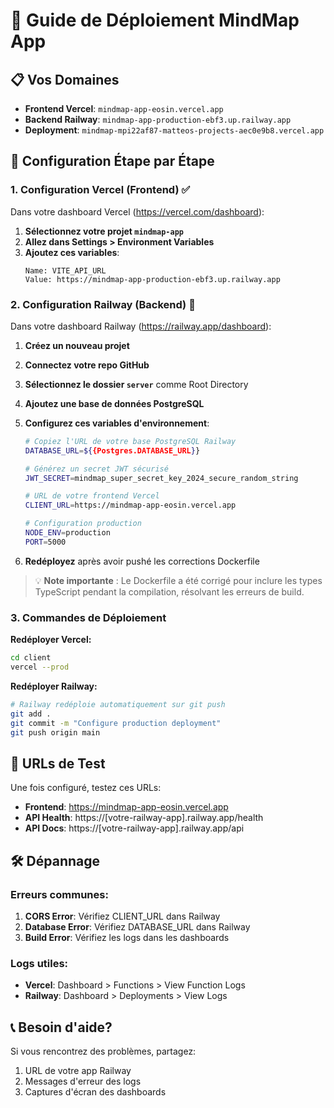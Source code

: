 # 🚀 Guide de Déploiement MindMap App

## 📋 Vos Domaines
- **Frontend Vercel**: `mindmap-app-eosin.vercel.app`
- **Backend Railway**: `mindmap-app-production-ebf3.up.railway.app`
- **Deployment**: `mindmap-mpi22af87-matteos-projects-aec0e9b8.vercel.app`

## 🔧 Configuration Étape par Étape

### 1. Configuration Vercel (Frontend) ✅

Dans votre dashboard Vercel (https://vercel.com/dashboard):

1. **Sélectionnez votre projet `mindmap-app`**
2. **Allez dans Settings > Environment Variables**
3. **Ajoutez ces variables**:
   ```
   Name: VITE_API_URL
   Value: https://mindmap-app-production-ebf3.up.railway.app
   ```

### 2. Configuration Railway (Backend) 🚄

Dans votre dashboard Railway (https://railway.app/dashboard):

1. **Créez un nouveau projet**
2. **Connectez votre repo GitHub**
3. **Sélectionnez le dossier `server`** comme Root Directory
4. **Ajoutez une base de données PostgreSQL**
5. **Configurez ces variables d'environnement**:

   ```bash
   # Copiez l'URL de votre base PostgreSQL Railway
   DATABASE_URL=${{Postgres.DATABASE_URL}}
   
   # Générez un secret JWT sécurisé
   JWT_SECRET=mindmap_super_secret_key_2024_secure_random_string
   
   # URL de votre frontend Vercel
   CLIENT_URL=https://mindmap-app-eosin.vercel.app
   
   # Configuration production
   NODE_ENV=production
   PORT=5000
   ```

6. **Redéployez** après avoir pushé les corrections Dockerfile

> 💡 **Note importante** : Le Dockerfile a été corrigé pour inclure les types TypeScript pendant la compilation, résolvant les erreurs de build.

### 3. Commandes de Déploiement 

**Redéployer Vercel:**
```bash
cd client
vercel --prod
```

**Redéployer Railway:**
```bash
# Railway redéploie automatiquement sur git push
git add .
git commit -m "Configure production deployment"
git push origin main
```

## 🔗 URLs de Test

Une fois configuré, testez ces URLs:

- **Frontend**: https://mindmap-app-eosin.vercel.app
- **API Health**: https://[votre-railway-app].railway.app/health
- **API Docs**: https://[votre-railway-app].railway.app/api

## 🛠️ Dépannage

### Erreurs communes:

1. **CORS Error**: Vérifiez CLIENT_URL dans Railway
2. **Database Error**: Vérifiez DATABASE_URL dans Railway  
3. **Build Error**: Vérifiez les logs dans les dashboards

### Logs utiles:
- **Vercel**: Dashboard > Functions > View Function Logs
- **Railway**: Dashboard > Deployments > View Logs

## 📞 Besoin d'aide?

Si vous rencontrez des problèmes, partagez:
1. URL de votre app Railway
2. Messages d'erreur des logs
3. Captures d'écran des dashboards